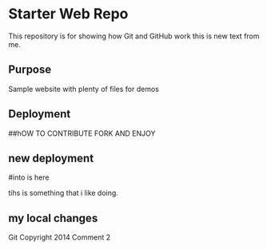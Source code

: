 # Starter Web Repo

This repository is for showing how Git and GitHub work
this is new text from me.
## Purpose

Sample website with plenty of files for demos

## Deployment

##hOW TO CONTRIBUTE
FORK AND ENJOY

## new deployment
#into is here

tihs is something that i like doing.

## my local changes

Git Copyright 2014 Comment 2